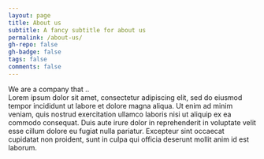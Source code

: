 ```yaml
---
layout: page
title: About us
subtitle: A fancy subtitle for about us
permalink: /about-us/
gh-repo: false
gh-badge: false
tags: false
comments: false
---
```

We are a company that ..<br>
Lorem ipsum dolor sit amet, consectetur adipiscing elit,
         sed do eiusmod tempor incididunt ut labore et dolore magna aliqua.
          Ut enim ad minim veniam, quis nostrud exercitation ullamco laboris nisi ut aliquip ex ea commodo consequat.
           Duis aute irure dolor in reprehenderit in voluptate velit esse cillum dolore eu fugiat nulla pariatur.
            Excepteur sint occaecat cupidatat non proident, sunt in culpa qui officia deserunt mollit anim id est laborum.
